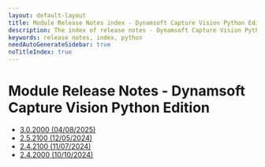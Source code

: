 ```yaml
---
layout: default-layout
title: Module Release Notes index - Dynamsoft Capture Vision Python Edition
description: The index of release notes - Dynamsoft Capture Vision Python Edition.
keywords: release notes, index, python
needAutoGenerateSidebar: true
noTitleIndex: true
---
```


# Module Release Notes - Dynamsoft Capture Vision Python Edition

- [3.0.2000 (04/08/2025)](python-3.md#302000-04082025)
- [2.5.2100 (12/05/2024)](python-2.md#252100-12052024)
- [2.4.2100 (11/07/2024)](python-2.md#242100-11072024)
- [2.4.2000 (10/10/2024)](python-2.md#242000-10102024)
